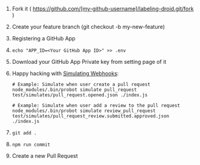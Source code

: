 1. Fork it ( https://github.com/[my-github-username]/labeling-droid.git/fork )
1. Create your feature branch (git checkout -b my-new-feature)
1. Registering a GitHub App
1. `echo "APP_ID=<Your GitHub App ID>" >> .env`
1. Download your GitHub App Private key from setting page of it
1. Happy hacking with [Simulating Webhooks](https://probot.github.io/docs/simulating-webhooks/):

    ```
    # Example: Simulate when user create a pull request
    node_modules/.bin/probot simulate pull_request test/simulates/pull_request.opened.json ./index.js

    # Example: Simulate when user add a review to the pull request
    node_modules/.bin/probot simulate review_pull_request test/simulates/pull_request_review.submitted.approved.json ./index.js
    ```
1. `git add .`
1. `npm run commit`
1. Create a new Pull Request
